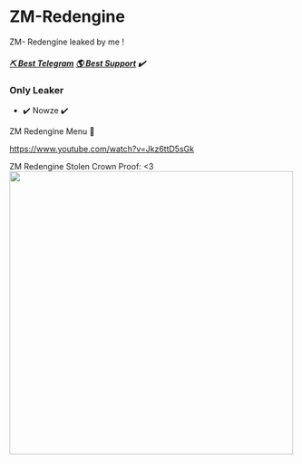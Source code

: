 # ZM-Redengine

ZM- Redengine leaked by me !

##### [⛏ Best Telegram](https://t.me/St34ler)   [🌎 Best Support](https://discord.gg/cKGUpZCAKP) ✔️
### Only Leaker
  - ✔️ Nowze ✔️

ZM Redengine Menu 👾

https://www.youtube.com/watch?v=Jkz6ttD5sGk

ZM Redengine Stolen Crown Proof: <3
<img src="https://media.discordapp.net/attachments/1063082139467399228/1065227772835942450/RedEngine_preuve_everyone.png?width=1228&height=683" width="500px"> </h2>
